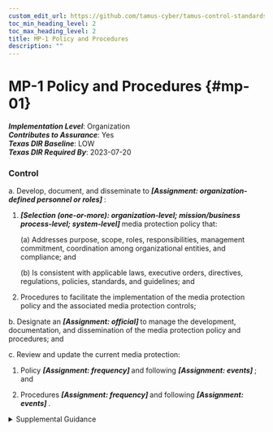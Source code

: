 ```yaml
---
custom_edit_url: https://github.com/tamus-cyber/tamus-control-standards/tree/main/content/tamus.edu/TAMUS_profile.yaml
toc_min_heading_level: 2
toc_max_heading_level: 2
title: MP-1 Policy and Procedures
description: ""
---
```


# MP-1 Policy and Procedures {#mp-01}

_**Implementation Level**_: Organization\
_**Contributes to Assurance**_: Yes\
_**Texas DIR Baseline**_: LOW\
_**Texas DIR Required By**_: 2023-07-20

### Control



a. Develop, document, and disseminate to <strong title="mp-1_prm_1"> <em>[Assignment: organization-defined personnel or roles]</em> </strong>:

1. <strong title="mp-01_odp.03"> <em>[Selection (one-or-more): organization-level; mission/business process-level; system-level]</em> </strong> media protection policy that:

    (a) Addresses purpose, scope, roles, responsibilities, management commitment, coordination among organizational entities, and compliance; and

    (b) Is consistent with applicable laws, executive orders, directives, regulations, policies, standards, and guidelines; and

2. Procedures to facilitate the implementation of the media protection policy and the associated media protection controls;

b. Designate an <strong title="mp-01_odp.04"> <em>[Assignment: official]</em> </strong> to manage the development, documentation, and dissemination of the media protection policy and procedures; and

c. Review and update the current media protection:

1. Policy <strong title="mp-01_odp.05"> <em>[Assignment: frequency]</em> </strong> and following <strong title="mp-01_odp.06"> <em>[Assignment: events]</em> </strong> ; and

2. Procedures <strong title="mp-01_odp.07"> <em>[Assignment: frequency]</em> </strong> and following <strong title="mp-01_odp.08"> <em>[Assignment: events]</em> </strong>.


<details><summary>Supplemental Guidance</summary>Media protection policy and procedures address the controls in the MP family that are implemented within systems and organizations. The risk management strategy is an important factor in establishing such policies and procedures. Policies and procedures contribute to security and privacy assurance. Therefore, it is important that security and privacy programs collaborate on the development of media protection policy and procedures. Security and privacy program policies and procedures at the organization level are preferable, in general, and may obviate the need for mission- or system-specific policies and procedures. The policy can be included as part of the general security and privacy policy or be represented by multiple policies that reflect the complex nature of organizations. Procedures can be established for security and privacy programs, for mission or business processes, and for systems, if needed. Procedures describe how the policies or controls are implemented and can be directed at the individual or role that is the object of the procedure. Procedures can be documented in system security and privacy plans or in one or more separate documents. Events that may precipitate an update to media protection policy and procedures include assessment or audit findings, security incidents or breaches, or changes in applicable laws, executive orders, directives, regulations, policies, standards, and guidelines. Simply restating controls does not constitute an organizational policy or procedure.</details>
